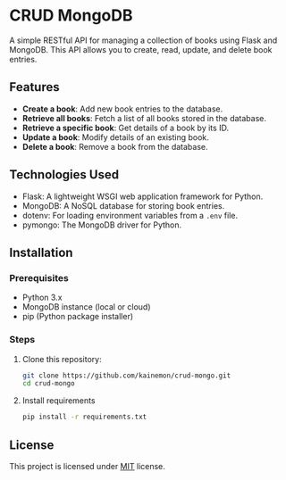 # CRUD MongoDB

A simple RESTful API for managing a collection of books using Flask and MongoDB. This API allows you to create, read, update, and delete book entries.

## Features

- **Create a book**: Add new book entries to the database.
- **Retrieve all books**: Fetch a list of all books stored in the database.
- **Retrieve a specific book**: Get details of a book by its ID.
- **Update a book**: Modify details of an existing book.
- **Delete a book**: Remove a book from the database.

## Technologies Used

- Flask: A lightweight WSGI web application framework for Python.
- MongoDB: A NoSQL database for storing book entries.
- dotenv: For loading environment variables from a `.env` file.
- pymongo: The MongoDB driver for Python.

## Installation

### Prerequisites

- Python 3.x
- MongoDB instance (local or cloud)
- pip (Python package installer)

### Steps

1. Clone this repository:

   ```bash
   git clone https://github.com/kainemon/crud-mongo.git
   cd crud-mongo

2. Install requirements
   ```bash
   pip install -r requirements.txt

## License
This project is licensed under [MIT](LICENSE) license.